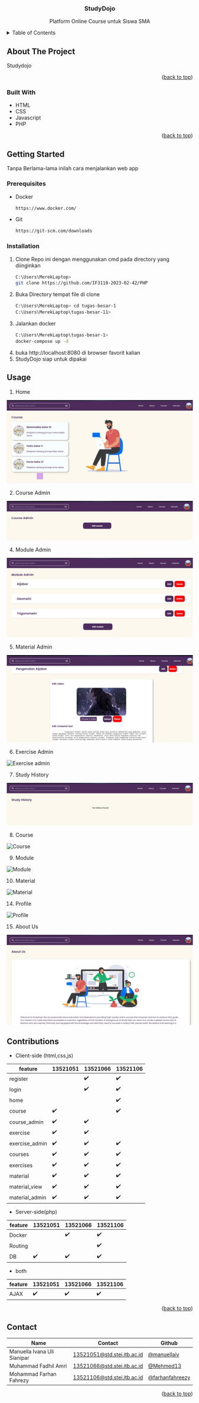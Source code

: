 <a name="readme-top"></a>
<br />
<div align="center">
  <a href="https://github.com/IF3110-2023-02-42/PHP">
  </a>

  <h3 align="center">StudyDojo</h3>

  <p align="center">
    Platform Online Course untuk Siswa SMA<br>
</div>



<!-- TABLE OF CONTENTS -->
<details>
  <summary>Table of Contents</summary>
  <ol>
    <li>
      <a href="#about-the-project">About The Project</a>
      <ul>
        <li><a href="#built-with">Built With</a></li>
      </ul>
    </li>
    <li>
      <a href="#getting-started">Getting Started</a>
      <ul>
        <li><a href="#dependencies">Dependencies</a></li>
        <li><a href="#prerequisites">Prerequisites</a></li>
        <li><a href="#installation">Installation</a></li>
      </ul>
    </li>
    <li><a href="#changes">Changes</a></li>
    <li><a href="#usage">Usage</a></li>
    <li><a href="#contributions">Contributions</a></li>
    <li><a href="#contact">Contact</a></li>
  </ol>
</details>



<!-- ABOUT THE PROJECT -->
## About The Project

Studydojo 

<p align="right">(<a href="#readme-top">back to top</a>)</p>



### Built With

* HTML
* CSS
* Javascript
* PHP

<p align="right">(<a href="#readme-top">back to top</a>)</p>



<!-- GETTING STARTED -->
## Getting Started

Tanpa Berlama-lama inilah cara menjalankan web app
### Prerequisites

* Docker
    ```sh
    https://www.docker.com/
    ```
* Git
    ```sh
    https://git-scm.com/downloads
    ```

### Installation



1. Clone Repo ini dengan menggunakan cmd pada directory yang diinginkan
    ```sh
    C:\Users\MerekLaptop> 
    git clone https://github.com/IF3110-2023-02-42/PHP
    ```
2. Buka Directory tempat file di clone
   ```sh
   C:\Users\MerekLaptop> cd tugas-besar-1
   C:\Users\MerekLaptop\tugas-besar-11>
   ```
3. Jalankan docker 
   ```sh
   C:\Users\MerekLaptop\tugas-besar-1>
   docker-compose up -d
   ```
4. buka http://localhost:8080 di browser favorit kalian
5. StudyDojo siap untuk dipakai

<!-- USAGE EXAMPLES -->
## Usage

1. Home
<img src="assets/home.jpg" alt="Home page">

2. Course Admin
<img src="assets/course_admin.jpg" alt="Course admin">

4. Module Admin
<img src="assets/module_admin.jpg" alt="Module admin">

5. Material Admin
<img src="assets/material_admin.jpg" alt="Material admin">

6. Exercise Admin
<img src="assets/exercise_admin.jpg" alt="Exercise admin">

7. Study History
<img src="assets/study_history.jpg" alt="Study history">

8. Course
<img src="assets/course.jpg" alt="Course">

9. Module
<img src="assets/module.jpg" alt="Module">

10. Material
<img src="assets/material.jpg" alt="Material">

14. Profile
<img width="941" alt="Profile" src="https://github.com/IF3110-2023-02-42/PHP/assets/89376200/c9fb176e-7078-4d3d-8523-3ee141f41031">

15. About Us
<img src="assets/about_us.jpg" alt="About us">


<!-- CONTRIBUTING -->
## Contributions
* Client-side (html,css,js)

|feature|13521051|13521066|13521106|
|-------|--------|--------|--------|
|register||:heavy_check_mark:|:heavy_check_mark:|
|login||:heavy_check_mark:|:heavy_check_mark:|
|home|||:heavy_check_mark:|
|course|:heavy_check_mark:||:heavy_check_mark:|
|course_admin|:heavy_check_mark:|:heavy_check_mark:|||
|exercise|:heavy_check_mark:|:heavy_check_mark:||
|exercise_admin|:heavy_check_mark:|:heavy_check_mark:|:heavy_check_mark:|
|courses|:heavy_check_mark:|:heavy_check_mark:|:heavy_check_mark:|
|exercises|:heavy_check_mark:|:heavy_check_mark:|:heavy_check_mark:|
|material|:heavy_check_mark:|:heavy_check_mark:|:heavy_check_mark:|
|material_view|:heavy_check_mark:|:heavy_check_mark:|:heavy_check_mark:|
|material_admin|:heavy_check_mark:|:heavy_check_mark:|:heavy_check_mark:|

* Server-side(php)

|feature|13521051|13521066|13521106|
|-------|--------|--------|--------|
|Docker||:heavy_check_mark:|:heavy_check_mark:|
|Routing|||:heavy_check_mark:|
|DB|:heavy_check_mark:|:heavy_check_mark:|:heavy_check_mark:|

* both

|feature|13521051|13521066|13521106|
|-------|--------|--------|--------|
|AJAX|:heavy_check_mark:|:heavy_check_mark:|:heavy_check_mark:|

<p align="right">(<a href="#readme-top">back to top</a>)</p>


<!-- CONTACT -->
## Contact
|Name|Contact|Github|
|----|-------|------|
|Manuella Ivana Uli Sianipar | 13521051@std.stei.itb.ac.id| <a href="https://www.github.com/manuellaiv">@manuellaiv</a>|
|Muhammad Fadhil Amri | 13521066@std.stei.itb.ac.id |<a href="https://www.github.com/Mehmed13">@Mehmed13</a>|
|Mohammad Farhan Fahrezy | 13521106@std.stei.itb.ac.id|<a href="https://www.github.com/farhanfahreezy">@farhanfahreezy</a>|

<p align="right">(<a href="#readme-top">back to top</a>)</p>
